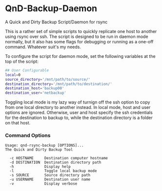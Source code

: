 # QnD-Backup-Daemon
A Quick and Dirty Backup Script/Daemon for rsync

This is a rather set of simple scripts to quickly replicate one host to another using rsync over ssh. The script is designed to be run in daemon mode normally, but it also has some flags for debugging or running as a one-off command. Whatever suit's my needs.

To configure the script for daemon mode, set the following variables at the top of the script:

```bash
## User Configurable
local=0
source_directory='/mnt/path/to/source/'
destination_directory='/mnt/path/to/destination/'
destination_host='backup00'
destination_user='netbackup'
```

Toggling local mode is my lazy way of turnign off the ssh option to copy from one local directory to another instead. In local mode, host and user options are ignored. Otherwise, user and host specify the ssh credentials for the destination to backup to, while the destination directory is a folder on that host.

### Command Options

```
Usage: qnd-rsync-backup [OPTIONS]...
The Quick and Dirty Backup Tool

  -c HOSTNAME     Destination computer hostname
  -d DESTINATION  Destination directory path
  -h              Display help
  -l              Toggle local backup mode
  -s SOURCE       Source directory path
  -u USERNAME     Destination user name
  -v              Display verbose
```
